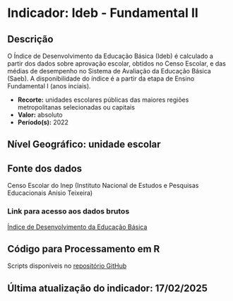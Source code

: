 # Indicador: Ideb - Fundamental II

## Descrição

O Índice de Desenvolvimento da Educação Básica (Ideb) é calculado a partir dos dados sobre aprovação escolar, obtidos no Censo Escolar, e das médias de desempenho no Sistema de Avaliação da Educação Básica (Saeb). A disponibilidade do índice é a partir da etapa de Ensino Fundamental I (anos inciais).

- **Recorte:** unidades escolares públicas das maiores regiões metropolitanas selecionadas ou capitais
- **Valor:** absoluto
- **Período(s):** 2022

## Nível Geográfico: **unidade escolar**

## Fonte dos dados
Censo Escolar do Inep (Instituto Nacional de Estudos e Pesquisas Educacionais Anísio Teixeira)

### Link para acesso aos dados brutos

[Índice de Desenvolvimento da Educação Básica](https://www.gov.br/inep/pt-br/areas-de-atuacao/pesquisas-estatisticas-e-indicadores/ideb/resultados)

## Código para Processamento em R
Scripts disponíveis no [repositório GitHub](https://github.com/cem-usp/georedus)

## Última atualização do indicador: 17/02/2025
